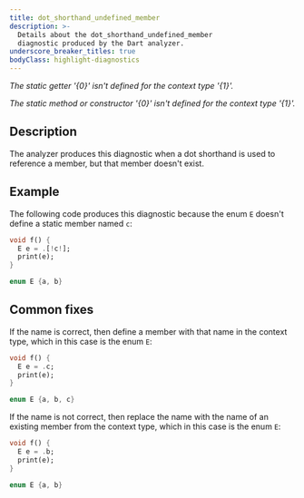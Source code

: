 ```yaml
---
title: dot_shorthand_undefined_member
description: >-
  Details about the dot_shorthand_undefined_member
  diagnostic produced by the Dart analyzer.
underscore_breaker_titles: true
bodyClass: highlight-diagnostics
---
```


_The static getter '{0}' isn't defined for the context type '{1}'._

_The static method or constructor '{0}' isn't defined for the context type '{1}'._

## Description

The analyzer produces this diagnostic when a dot shorthand is used to
reference a member, but that member doesn't exist.

## Example

The following code produces this diagnostic because the enum `E` doesn't
define a static member named `c`:

```dart
void f() {
  E e = .[!c!];
  print(e);
}

enum E {a, b}
```

## Common fixes

If the name is correct, then define a member with that name in the context
type, which in this case is the enum `E`:

```dart
void f() {
  E e = .c;
  print(e);
}

enum E {a, b, c}
```

If the name is not correct, then replace the name with the name of an
existing member from the context type, which in this case is the enum `E`:

```dart
void f() {
  E e = .b;
  print(e);
}

enum E {a, b}
```

